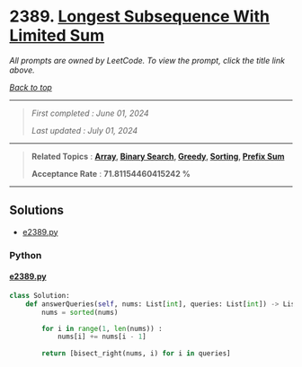 # 2389. [Longest Subsequence With Limited Sum](<https://leetcode.com/problems/longest-subsequence-with-limited-sum>)

*All prompts are owned by LeetCode. To view the prompt, click the title link above.*

*[Back to top](<../README.md>)*

------

> *First completed : June 01, 2024*
>
> *Last updated : July 01, 2024*

------

> **Related Topics** : **[Array](<by_topic/Array.md>), [Binary Search](<by_topic/Binary Search.md>), [Greedy](<by_topic/Greedy.md>), [Sorting](<by_topic/Sorting.md>), [Prefix Sum](<by_topic/Prefix Sum.md>)**
>
> **Acceptance Rate** : **71.81154460415242 %**

------

## Solutions

- [e2389.py](<../my-submissions/e2389.py>)
### Python
#### [e2389.py](<../my-submissions/e2389.py>)
```Python
class Solution:
    def answerQueries(self, nums: List[int], queries: List[int]) -> List[int]:
        nums = sorted(nums) 

        for i in range(1, len(nums)) :
            nums[i] += nums[i - 1]
        
        return [bisect_right(nums, i) for i in queries]
```

